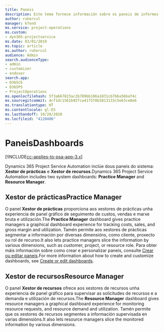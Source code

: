 ```yaml
---
title: Paneis
description: Este tema fornece información sobre os paneis de informes incluídos en Dynamics 365 Project Service Automation.
author: ruhercul
manager: kfend
ms.service: project-operations
ms.custom:
- dyn365-projectservice
ms.date: 03/01/2019
ms.topic: article
ms.author: ruhercul
audience: Admin
search.audienceType:
- admin
- customizer
- enduser
search.app:
- D365CE
- D365PS
- ProjectOperations
ms.openlocfilehash: 5f3a667823ac2b789bb106a1831cb7b6a56baf4c
ms.sourcegitcommit: 4cf1dc1561b92fca4175f0b3813133c5e63ce8e6
ms.translationtype: HT
ms.contentlocale: gl-ES
ms.lasthandoff: 10/28/2020
ms.locfileid: "4120406"
---
```

# <a name="dashboards"></a><span data-ttu-id="af6d7-103">Paneis</span><span class="sxs-lookup"><span data-stu-id="af6d7-103">Dashboards</span></span>

[!INCLUDE[cc-applies-to-psa-app-3.x](../includes/cc-applies-to-psa-app-3x.md)]

<span data-ttu-id="af6d7-104">Dynamics 365 Project Service Automation inclúe dous paneis do sistema: **Xestor de prácticas** e **Xestor de recursos**.</span><span class="sxs-lookup"><span data-stu-id="af6d7-104">Dynamics 365 Project Service Automation includes two system dashboards: **Practice Manager** and **Resource Manager**.</span></span>

## <a name="practice-manager"></a><span data-ttu-id="af6d7-105">Xestor de prácticas</span><span class="sxs-lookup"><span data-stu-id="af6d7-105">Practice Manager</span></span> 

<span data-ttu-id="af6d7-106">O panel **Xestor de prácticas** proporciona aos xestores de prácticas unha experiencia de panel gráfico de seguimento de custos, vendas e marxe bruta e utilización.</span><span class="sxs-lookup"><span data-stu-id="af6d7-106">The **Practice Manager** dashboard gives practice managers a graphical dashboard experience for tracking costs, sales, and gross margin and utilization.</span></span> <span data-ttu-id="af6d7-107">Tamén permite aos xestores de prácticas segmentar a información por diversas dimensións, como cliente, proxecto ou rol de recurso.</span><span class="sxs-lookup"><span data-stu-id="af6d7-107">It also lets practice managers slice the information by various dimensions, such as customer, project, or resource role.</span></span> <span data-ttu-id="af6d7-108">Para obter máis información sobre como crear e personalizar paneis, consulte [Crear ou editar paneis](https://docs.microsoft.com/dynamics365/customerengagement/on-premises/customize/create-edit-dashboards).</span><span class="sxs-lookup"><span data-stu-id="af6d7-108">For more information about how to create and customize dashboards, see [Create or edit dashboards](https://docs.microsoft.com/dynamics365/customerengagement/on-premises/customize/create-edit-dashboards).</span></span>

## <a name="resource-manager"></a><span data-ttu-id="af6d7-109">Xestor de recursos</span><span class="sxs-lookup"><span data-stu-id="af6d7-109">Resource Manager</span></span> 

<span data-ttu-id="af6d7-110">O panel **Xestor de recursos** ofrece aos xestores de recursos unha experiencia de panel gráfico para supervisar as solicitudes de recursos e a demanda e utilización de recursos.</span><span class="sxs-lookup"><span data-stu-id="af6d7-110">The **Resource Manager** dashboard gives resource managers a graphical dashboard experience for monitoring resource requests, and resource demand and utilization.</span></span> <span data-ttu-id="af6d7-111">Tamén permite que os xestores de recursos segmentes a información supervisada en varias dimensións.</span><span class="sxs-lookup"><span data-stu-id="af6d7-111">It also lets resource managers slice the monitored information by various dimensions.</span></span>
